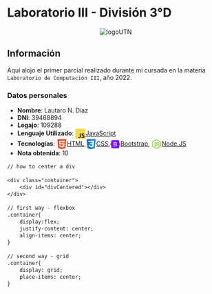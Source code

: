 Laboratorio III - División 3°D
==============================
<div align="center"><img src="https://i.ibb.co/XWTqXZ8/logoutn.png" alt="logoUTN"></div>

## Información
Aquí alojo el primer parcial realizado durante mi cursada en la materia `Laboratorio de Computación III`, año 2022.

### Datos personales
* **Nombre**: Lautaro N. Díaz
* **DNI**: 39468894
* **Legajo**: 109288
* **Lenguaje Utilizado**: <a href="https://www.javascript.com/"><img src="https://github.com/devicons/devicon/blob/master/icons/javascript/javascript-original.svg" width="24px" height="24px" align="center"/>JavaScript</a>
* **Tecnologías**: <a href="https://html.spec.whatwg.org/multipage/"><img src="https://github.com/devicons/devicon/blob/master/icons/html5/html5-original.svg" width="24px" height="24px" align="center"/>HTML</a>,<a href="https://www.w3.org/Style/CSS/"><img src="https://github.com/devicons/devicon/blob/master/icons/css3/css3-original.svg" width="24px" height="24px" align="center"/>CSS</a>,<a href="https://getbootstrap.com/"><img src="https://github.com/devicons/devicon/blob/master/icons/bootstrap/bootstrap-original.svg" width="24px" height="24px" align="center"/>Bootstrap</a>, <a href="https://nodejs.org/en/"><img src="https://github.com/devicons/devicon/blob/master/icons/nodejs/nodejs-original.svg" width="24px" height="24px" align="center"/>Node.JS</a>
* **Nota obtenida**: 10

```
// how to center a div

<div class="container">
    <div id="divCentered"></div>
</div>

// first way - flexbox
.container{
    display:flex;
    justify-content: center;
    align-items: center;
}

// second way - grid
.container{
    display: grid;
    place-items: center;
}
```


